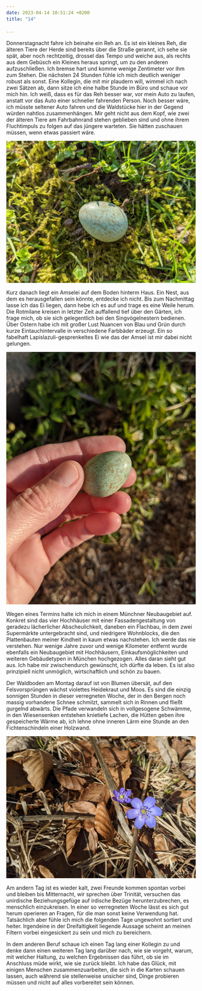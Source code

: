 ```yaml
---
date: 2023-04-14 10:51:24 +0200
title: "14"

---
```

Donnerstagnacht fahre ich beinahe ein Reh an. Es ist ein kleines Reh, die älteren Tiere der Herde sind bereits über die Straße gerannt, ich sehe sie spät, aber noch rechtzeitig, drossel das Tempo und weiche aus, als rechts aus dem Gebüsch ein Kleines heraus springt, um zu den anderen aufzuschließen. Ich bremse hart und komme wenige Zentimeter vor ihm zum Stehen. Die nächsten 24 Stunden fühle ich mich deutlich weniger robust als sonst. Eine Kollegin, die mit mir plaudern will, wimmel ich nach zwei Sätzen ab, dann sitze ich eine halbe Stunde im Büro und schaue vor mich hin. Ich weiß, dass es für das Reh besser war, vor mein Auto zu laufen, anstatt vor das Auto einer schneller fahrenden Person. Noch besser wäre, ich müsste seltener Auto fahren und die Waldstücke hier in der Gegend würden nahtlos zusammenhängen. Mir geht nicht aus dem Kopf, wie zwei der älteren Tiere am Fahrbahnrand stehen geblieben sind und ohne ihrem Fluchtimpuls zu folgen auf das jüngere warteten. Sie hätten zuschauen müssen, wenn etwas passiert wäre.

![](/uploads/amselei-2.jpg)

Kurz danach liegt ein Amselei auf dem Boden hinterm Haus. Ein Nest, aus dem es herausgefallen sein könnte, entdecke ich nicht. Bis zum Nachmittag lasse ich das Ei liegen, dann hebe ich es auf und trage es eine Weile herum. Die Rotmilane kreisen in letzter Zeit auffallend tief über den Gärten, ich frage mich, ob sie sich gelegentlich bei den Singvögelnestern bedienen. Über Ostern habe ich mit großer Lust Nuancen von Blau und Grün durch kurze Eintauchintervalle in verschiedene Farbbäder erzeugt. Ein so fabelhaft Lapislazuli-gesprenkeltes Ei wie das der Amsel ist mir dabei nicht gelungen.

![](/uploads/amselei-1.jpg)

Wegen eines Termins halte ich mich in einem Münchner Neubaugebiet auf. Konkret sind das vier Hochhäuser mit einer Fassadengestaltung von geradezu lächerlicher Abscheulichkeit, daneben ein Flachbau, in dem zwei Supermärkte untergebracht sind, und niedrigere Wohnblocks, die den Plattenbauten meiner Kindheit in kaum etwas nachstehen. Ich werde das nie verstehen. Nur wenige Jahre zuvor und wenige Kilometer entfernt wurde ebenfalls ein Neubaugebiet mit Hochhäusern, Einkaufsmöglichkeiten und weiteren Gebäudetypen in München hochgezogen. Alles daran sieht gut aus. Ich habe mir zwischendurch gewünscht, ich dürfte da leben. Es ist also prinzipiell nicht unmöglich, wirtschaftlich und schön zu bauen.

Der Waldboden am Montag darauf ist von Blumen übersät, auf den Felsvorsprüngen wächst violettes Heidekraut und Moos. Es sind die einzig sonnigen Stunden in dieser verregneten Woche, der in den Bergen noch massig vorhandene Schnee schmilzt, sammelt sich in Rinnen und fließt gurgelnd abwärts. Die Pfade verwandeln sich in vollgesogene Schwämme, in den Wiesensenken entstehen knietiefe Lachen, die Hütten geben ihre gespeicherte Wärme ab, ich lehne ohne inneren Lärm eine Stunde an den Fichtenschindeln einer Holzwand.

![](/uploads/leberblumchen.jpg)

Am andern Tag ist es wieder kalt, zwei Freunde kommen spontan vorbei und bleiben bis Mitternacht, wir sprechen über Trinität, versuchen das unirdische Beziehungsgefüge auf irdische Bezüge herunterzubrechen, es menschlich einzukreisen. In einer so verregneten Woche lässt es sich gut herum operieren an Fragen, für die man sonst keine Verwendung hat. Tatsächlich aber fühle ich mich die folgenden Tage ungewohnt sortiert und heiter. Irgendeine in der Dreifaltigkeit liegende Aussage scheint an meinen Filtern vorbei eingesickert zu sein und mich zu bereichern.

In dem anderen Beruf schaue ich einen Tag lang einer Kollegin zu und denke dann einen weiteren Tag lang darüber nach, wie sie vorgeht, warum, mit welcher Haltung, zu welchen Ergebnissen das führt, ob sie im Anschluss müde wirkt, wie sie zurück bleibt. Ich habe das Glück, mit einigen Menschen zusammenzuarbeiten, die sich in die Karten schauen lassen, auch während sie stellenweise unsicher sind, Dinge probieren müssen und nicht auf alles vorbereitet sein können.